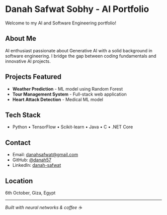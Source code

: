# Danah Safwat Sobhy - AI Portfolio

Welcome to my AI and Software Engineering portfolio! 

## About Me
AI enthusiast passionate about Generative AI with a solid background in software engineering. I bridge the gap between coding fundamentals and innovative AI projects.

## Projects Featured
- **Weather Prediction** - ML model using Random Forest
- **Tour Management System** - Full-stack web application
- **Heart Attack Detection** - Medical ML model

## Tech Stack
- Python • TensorFlow • Scikit-learn • Java • C • .NET Core

## Contact
- Email: danahsafwat@gmail.com
- GitHub: [@danah57](https://github.com/danah57)
- LinkedIn: [danah-safwat](https://linkedin.com/in/danah-safwat)

## Location
6th October, Giza, Egypt

---
*Built with neural networks & coffee ☕*

